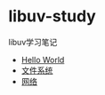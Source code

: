 # libuv-study
libuv学习笔记

* [Hello World](./note/00.hello_world.md)  
* [文件系统](./note/01.file_system.md)  
* [网络](./note/02.network.md)